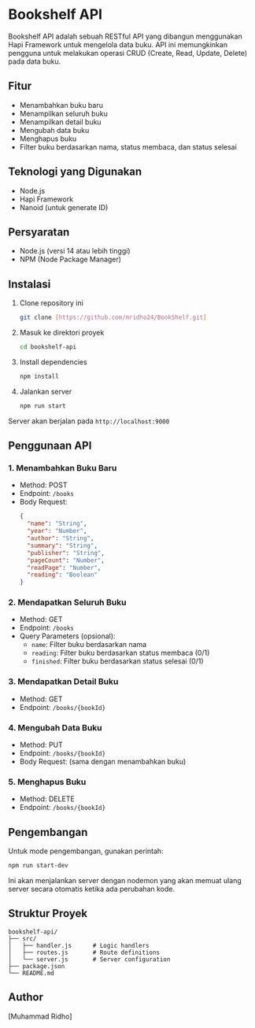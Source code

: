 # Bookshelf API

Bookshelf API adalah sebuah RESTful API yang dibangun menggunakan Hapi Framework untuk mengelola data buku. API ini memungkinkan pengguna untuk melakukan operasi CRUD (Create, Read, Update, Delete) pada data buku.

## Fitur

- Menambahkan buku baru
- Menampilkan seluruh buku
- Menampilkan detail buku
- Mengubah data buku
- Menghapus buku
- Filter buku berdasarkan nama, status membaca, dan status selesai

## Teknologi yang Digunakan

- Node.js
- Hapi Framework
- Nanoid (untuk generate ID)

## Persyaratan

- Node.js (versi 14 atau lebih tinggi)
- NPM (Node Package Manager)

## Instalasi

1. Clone repository ini

   ```bash
   git clone [https://github.com/mridho24/BookShelf.git]
   ```

2. Masuk ke direktori proyek

   ```bash
   cd bookshelf-api
   ```

3. Install dependencies

   ```bash
   npm install
   ```

4. Jalankan server
   ```bash
   npm run start
   ```

Server akan berjalan pada `http://localhost:9000`

## Penggunaan API

### 1. Menambahkan Buku Baru

- Method: POST
- Endpoint: `/books`
- Body Request:
  ```json
  {
    "name": "String",
    "year": "Number",
    "author": "String",
    "summary": "String",
    "publisher": "String",
    "pageCount": "Number",
    "readPage": "Number",
    "reading": "Boolean"
  }
  ```

### 2. Mendapatkan Seluruh Buku

- Method: GET
- Endpoint: `/books`
- Query Parameters (opsional):
  - `name`: Filter buku berdasarkan nama
  - `reading`: Filter buku berdasarkan status membaca (0/1)
  - `finished`: Filter buku berdasarkan status selesai (0/1)

### 3. Mendapatkan Detail Buku

- Method: GET
- Endpoint: `/books/{bookId}`

### 4. Mengubah Data Buku

- Method: PUT
- Endpoint: `/books/{bookId}`
- Body Request: (sama dengan menambahkan buku)

### 5. Menghapus Buku

- Method: DELETE
- Endpoint: `/books/{bookId}`

## Pengembangan

Untuk mode pengembangan, gunakan perintah:

```bash
npm run start-dev
```

Ini akan menjalankan server dengan nodemon yang akan memuat ulang server secara otomatis ketika ada perubahan kode.

## Struktur Proyek

```
bookshelf-api/
├── src/
│   ├── handler.js      # Logic handlers
│   ├── routes.js       # Route definitions
│   └── server.js       # Server configuration
├── package.json
└── README.md
```

## Author

[Muhammad Ridho]
